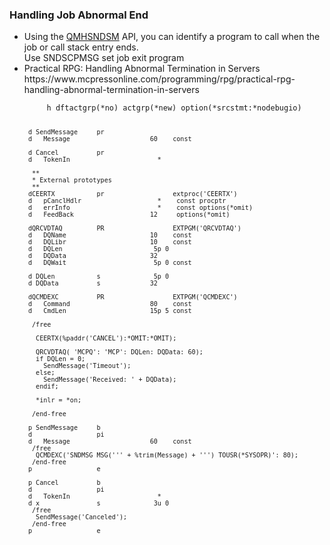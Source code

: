 <h3>Handling Job Abnormal End</h3>
<ul>
<li>Using the <a href="https://www.ibm.com/docs/en/i/7.5?topic=ssw_ibm_i_75/apis/QMHSNDSM.html">QMHSNDSM</a> API, you can identify a program to call when the job or call stack entry ends.<br />Use SNDSCPMSG set job exit program</li>
<li>Practical RPG: Handling Abnormal Termination in Servers<br />https://www.mcpressonline.com/programming/rpg/practical-rpg-handling-abnormal-termination-in-servers</li>
<code>
     h dftactgrp(*no) actgrp(*new) option(*srcstmt:*nodebugio)
 
     d SendMessage     pr
     d   Message                     60    const

     d Cancel          pr
     d   TokenIn                       *

      **
      * External prototypes
      **
     dCEERTX           pr                  extproc('CEERTX')
     d   pCanclHdlr                    *    const procptr
     d   errInfo                       *    const options(*omit)
     d   FeedBack                    12     options(*omit)

     dQRCVDTAQ         PR                  EXTPGM('QRCVDTAQ')
     d   DQName                      10    const
     d   DQLibr                      10    const
     d   DQLen                        5p 0
     d   DQData                      32
     d   DQWait                       5p 0 const
 
     d DQLen           s              5p 0
     d DQData          s             32
 
     dQCMDEXC          PR                  EXTPGM('QCMDEXC')
     d   Command                     80    const
     d   CmdLen                      15p 5 const

      /free

       CEERTX(%paddr('CANCEL'):*OMIT:*OMIT);

       QRCVDTAQ( 'MCPQ': 'MCP': DQLen: DQData: 60);
       if DQLen = 0;
         SendMessage('Timeout');
       else;
         SendMessage('Received: ' + DQData);
       endif;

       *inlr = *on;

      /end-free

     p SendMessage     b
     d                 pi
     d   Message                     60    const
      /free
       QCMDEXC('SNDMSG MSG(''' + %trim(Message) + ''') TOUSR(*SYSOPR)': 80);
      /end-free
     p                 e

     p Cancel          b
     d                 pi
     d   TokenIn                       *
     d x               s              3u 0
      /free
       SendMessage('Canceled');
      /end-free
     p                 e
</code>
</li>
</ul>
